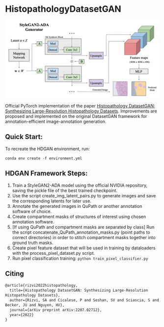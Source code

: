 # HistopathologyDatasetGAN

![HDGAN Architecture Figure](/images/HDGAN_fig1.png?raw=true)


Official PyTorch implementation of the paper [Histopathology DatasetGAN: Synthesizing Large-Resolution Histopathology Datasets](https://arxiv.org/abs/2207.02712).
Improvements are proposed and implemented on the original DatasetGAN framework for annotation-efficient image-annotation generation.

## Quick Start:
To recreate the HDGAN environment, run:
```
conda env create -f environment.yml
```

## HDGAN Framework Steps:
1. Train a StyleGAN2-ADA model using the official NVIDIA repository, saving the pickle file of the best trained checkpoint.
2. Use the script create_img_latent_pairs.py to generate images and save the corresponding latents for later use.
3. Annotate the generated images in QuPath or another annotation software of choice.
4. Create compartment masks of structures of interest using chosen annotation software.
5. [If using QuPath and compartment masks are separated by class] Run the script concatenate_QuPath_annotation_masks.py (point paths to correct directories) in order to stitch compartment masks together into ground truth masks.
6. Create pixel feature dataset that will be used in training by dataloaders with the process_pixel_dataset.py script.
7. Run pixel classification training: ```python train_pixel_classifier.py```


## Citing
```
@article{rizvi2022histopathology,
  title={Histopathology DatasetGAN: Synthesizing Large-Resolution Histopathology Datasets},
  author={Rizvi, SA and Cicalese, P and Seshan, SV and Sciascia, S and Becker, JU and Nguyen, HV},
  journal={arXiv preprint arXiv:2207.02712},
  year={2022}
}
```

